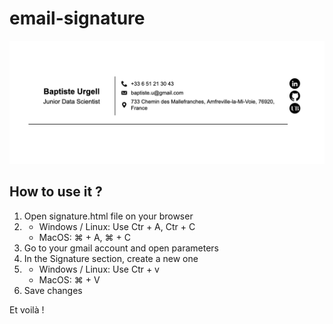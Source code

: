 # email-signature

<img src="email-signature.png">

## How to use it ?

1. Open signature.html file on your browser
2. * Windows / Linux: Use Ctr + A, Ctr + C
   * MacOS: ⌘ + A, ⌘ + C
3. Go to your gmail account and open parameters
4. In the Signature section, create a new one
5. * Windows / Linux: Use Ctr + v
   * MacOS: ⌘ + V
6. Save changes

Et voilà !